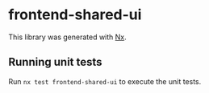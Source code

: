 # frontend-shared-ui

This library was generated with [Nx](https://nx.dev).

## Running unit tests

Run `nx test frontend-shared-ui` to execute the unit tests.
